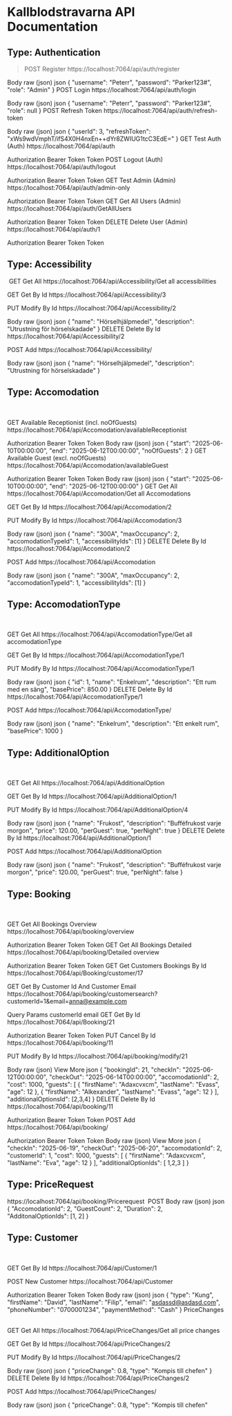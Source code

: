# Kallblodstravarna API Documentation



## Type: Authentication

> POST
> Register
> https://localhost:7064/api/auth/register
﻿

Body
raw (json)
json
{
  "username": "Peterr",
  "password": "Parker123#",
  "role": "Admin"
}
POST
Login
https://localhost:7064/api/auth/login
﻿

Body
raw (json)
json
{
  "username": "Peterr",
  "password": "Parker123#",
  "role": null
}
POST
Refresh Token
https://localhost:7064/api/auth/refresh-token
﻿

Body
raw (json)
json
{
  "userId": 3,
  "refreshToken": "xWs9wdVmphT/ifS4X0H4nxEn++dYr8ZWIUG1tcC3EdE="
}
GET
Test Auth (Auth)
https://localhost:7064/api/auth
﻿

Authorization
Bearer Token
Token
<token>
POST
Logout (Auth)
https://localhost:7064/api/auth/logout
﻿

Authorization
Bearer Token
Token
<token>
GET
Test Admin (Admin)
https://localhost:7064/api/auth/admin-only
﻿

Authorization
Bearer Token
Token
<token>
GET
Get All Users (Admin)
https://localhost:7064/api/auth/GetAllUsers
﻿

Authorization
Bearer Token
Token
<token>
DELETE
Delete User (Admin)
https://localhost:7064/api/auth/1
﻿

Authorization
Bearer Token
Token
<token>


## Type: Accessibility
﻿
GET
Get All
https://localhost:7064/api/Accessibility/Get all accessibilities
﻿

GET
Get By Id
https://localhost:7064/api/Accessibility/3
﻿

PUT
Modify By Id
https://localhost:7064/api/Accessibility/2
﻿

Body
raw (json)
json
{
    "name": "Hörselhjälpmedel",
    "description": "Utrustning för hörselskadade"
}
DELETE
Delete By Id
https://localhost:7064/api/Accessibility/2
﻿

POST
Add
https://localhost:7064/api/Accessibility/

Body
raw (json)
json
{
    "name": "Hörselhjälpmedel",
    "description": "Utrustning för hörselskadade"
}


## Type: Accomodation
﻿

GET
Available Receptionist (incl. noOfGuests)
https://localhost:7064/api/Accomodation/availableReceptionist
﻿

Authorization
Bearer Token
Token
<token>
Body
raw (json)
json
{
    "start": "2025-06-10T00:00:00",
    "end": "2025-06-12T00:00:00",
    "noOfGuests": 2
}
GET
Available Guest (excl. noOfGuests)
https://localhost:7064/api/Accomodation/availableGuest
﻿

Authorization
Bearer Token
Token
<token>
Body
raw (json)
json
{
  "start": "2025-06-10T00:00:00",
  "end": "2025-06-12T00:00:00"
}
GET
Get All
https://localhost:7064/api/Accomodation/Get all Accomodations
﻿

GET
Get By Id
https://localhost:7064/api/Accomodation/2
﻿

PUT
Modify By Id
https://localhost:7064/api/Accomodation/3
﻿

Body
raw (json)
json
{
    "name": "300A",
    "maxOccupancy": 2,
    "accomodationTypeId": 1,
    "accessibilityIds": [1]
}
DELETE
Delete By Id
https://localhost:7064/api/Accomodation/2
﻿

POST
Add
https://localhost:7064/api/Accomodation
﻿

Body
raw (json)
json
{
    "name": "300A",
    "maxOccupancy": 2,
    "accomodationTypeId": 1,
    "accessibilityIds": [1]
}


## Type:  AccomodationType
﻿

GET
Get All
https://localhost:7064/api/AccomodationType/Get all accomodationType
﻿

GET
Get By Id
https://localhost:7064/api/AccomodationType/1
﻿

PUT
Modify By Id
https://localhost:7064/api/AccomodationType/1
﻿

Body
raw (json)
json
{
    "id": 1,
    "name": "Enkelrum",
    "description": "Ett rum med en säng",
    "basePrice": 850.00
}
DELETE
Delete By Id
https://localhost:7064/api/AccomodationType/1
﻿

POST
Add
https://localhost:7064/api/AccomodationType/
﻿

Body
raw (json)
json
{
  "name": "Enkelrum",
  "description": "Ett enkelt rum",
  "basePrice": 1000
}

## Type: AdditionalOption
﻿

GET
Get All
https://localhost:7064/api/AdditionalOption
﻿

GET
Get By Id
https://localhost:7064/api/AdditionalOption/1
﻿

PUT
Modify By Id
https://localhost:7064/api/AdditionalOption/4
﻿

Body
raw (json)
json
{
    "name": "Frukost",
    "description": "Bufféfrukost varje morgon",
    "price": 120.00,
    "perGuest": true,
    "perNight": true
}
DELETE
Delete By Id
https://localhost:7064/api/AdditionalOption/1
﻿

POST
Add
https://localhost:7064/api/AdditionalOption
﻿

Body
raw (json)
json
{
    "name": "Frukost",
    "description": "Bufféfrukost varje morgon",
    "price": 120.00,
    "perGuest": true,
    "perNight": false
}


## Type: Booking
﻿

GET
Get All Bookings Overview
https://localhost:7064/api/booking/overview
﻿

Authorization
Bearer Token
Token
<token>
GET
Get All Bookings Detailed
https://localhost:7064/api/booking/Detailed overview
﻿

Authorization
Bearer Token
Token
<token>
GET
Get Customers Bookings By Id
https://localhost:7064/api/Booking/customer/17
﻿

GET
Get By Customer Id And Customer Email
https://localhost:7064/api/booking/customersearch?customerId=1&email=anna@example.com
﻿

Query Params
customerId
email
GET
Get By Id
https://localhost:7064/api/Booking/21
﻿

Authorization
Bearer Token
Token
<token>
PUT
Cancel By Id
https://localhost:7064/api/booking/11
﻿

PUT
Modify By Id
https://localhost:7064/api/booking/modify/21
﻿

Body
raw (json)
View More
json
    {
        "bookingId": 21,
        "checkIn": "2025-06-12T00:00:00",
        "checkOut": "2025-06-14T00:00:00",
        "accomodationId": 2,
        "cost": 1000,
        "guests": [
            {
                "firstName": "Adaxcvxcm",
                "lastName": "Evass",
                "age": 12
            },
                        {
                "firstName": "Alkexander",
                "lastName": "Evass",
                "age": 12
            }
        ],
        "additionalOptionsId": [2,3,4]
    }
DELETE
Delete By Id
https://localhost:7064/api/booking/11
﻿

Authorization
Bearer Token
Token
<token>
POST
Add
https://localhost:7064/api/booking/
﻿

Authorization
Bearer Token
Token
<token>
Body
raw (json)
View More
json
{
  "checkIn": "2025-06-19",
  "checkOut": "2025-06-20",
  "accomodationId": 2,
  "customerId": 1,
  "cost": 1000,
  "guests": [
    {
      "firstName": "Adaxcvxcm",
      "lastName": "Eva",
      "age": 12
    }
  ],
  "additionalOptionIds": [
    1,2,3
  ]
}



## Type: PriceRequest
https://localhost:7064/api/booking/Pricerequest
﻿
POST
Body
raw (json)
json
{
  "AccomodationId": 2,
  "GuestCount": 2,
  "Duration": 2,
  "AdditonalOptionIds": [1, 2]
}

## Type: Customer
﻿

GET
Get By Id
https://localhost:7064/api/Customer/1
﻿

POST
New Customer
https://localhost:7064/api/Customer
﻿

Authorization
Bearer Token
Token
<token>
Body
raw (json)
json
{
  "type": "Kung",
  "firstName": "David",
  "lastName": "Filip",
  "email": "asdassd@asdasd.com",
  "phoneNumber": "0700001234",
  "paymentMethod": "Cash"
}
PriceChanges
﻿

GET
Get All
https://localhost:7064/api/PriceChanges/Get all price changes
﻿

GET
Get By Id
https://localhost:7064/api/PriceChanges/2
﻿

PUT
Modify By Id
https://localhost:7064/api/PriceChanges/2
﻿

Body
raw (json)
json
{
    "priceChange": 0.8,
    "type": "Kompis till chefen"
}
DELETE
Delete By Id
https://localhost:7064/api/PriceChanges/2
﻿

POST
Add
https://localhost:7064/api/PriceChanges/
﻿

Body
raw (json)
json
{
    "priceChange": 0.8,
    "type": "Kompis till chefen"
